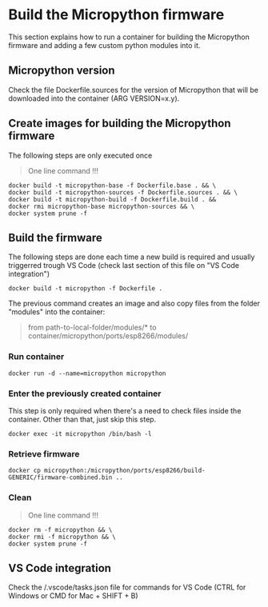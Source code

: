 # Build the Micropython firmware
This section explains how to run a container for building the Micropython firmware and adding a few custom python modules into it.

## Micropython version
Check the file Dockerfile.sources for the version of Micropython that will be downloaded into the container (ARG VERSION=x.y).
## Create images for building the Micropython firmware
The following steps are only executed once
> One line command !!!
```
docker build -t micropython-base -f Dockerfile.base . && \
docker build -t micropython-sources -f Dockerfile.sources . && \
docker build -t micropython-build -f Dockerfile.build . &&
docker rmi micropython-base micropython-sources && \
docker system prune -f
```
## Build the firmware
 The following steps are done each time a new build is required and usually triggerred trough VS Code (check last section of this file on "VS Code integration")
```
docker build -t micropython -f Dockerfile .
```
The previous command creates an image and also copy files from the folder "modules" into the container:

> from path-to-local-folder/modules/* to container/micropython/ports/esp8266/modules/
### Run container
```
docker run -d --name=micropython micropython
```
### Enter the previously created container

This step is only required when there's a need to check files inside the container.
Other than that, just skip this step.
```
docker exec -it micropython /bin/bash -l
```
### Retrieve firmware
```
docker cp micropython:/micropython/ports/esp8266/build-GENERIC/firmware-combined.bin ..
```
### Clean
> One line command !!!
```
docker rm -f micropython && \
docker rmi -f micropython && \
docker system prune -f
```
## VS Code integration

Check the /.vscode/tasks.json file for commands for VS Code (CTRL for Windows or CMD for Mac + SHIFT + B)



